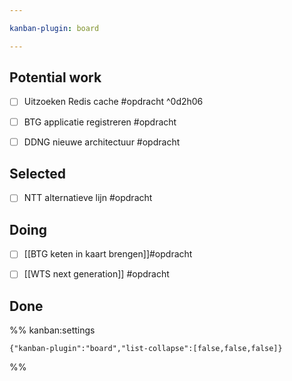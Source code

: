 ```yaml
---

kanban-plugin: board

---
```


## Potential work

- [ ] Uitzoeken Redis cache #opdracht ^0d2h06
- [ ] BTG applicatie registreren #opdracht
- [ ] DDNG nieuwe architectuur #opdracht


## Selected

- [ ] NTT alternatieve lijn #opdracht


## Doing

- [ ] [[BTG keten in kaart brengen]]#opdracht
- [ ] [[WTS next generation]] #opdracht


## Done





%% kanban:settings
```
{"kanban-plugin":"board","list-collapse":[false,false,false]}
```
%%